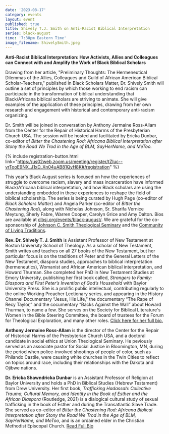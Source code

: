 ```yaml
---
date: '2023-08-17'
category: events
layout: event
published: true
title: Shively T.J. Smith on Anti-Racist Biblical Interpretation
series: black-august
time: '7:30pm Eastern Time'
image_filename: ShivelySmith.jpeg
---
```

**Anti-Racist Biblical Interpretation:
How Activists, Allies and Colleagues can Connect with and Amplify the Work of Black Biblical Scholars**

Drawing from her article,  "Preliminary Thoughts: The Hermeneutical Dilemmas of the Allies, Colleagues and Guild of African American Biblical Scholar-Teachers," published in Black Scholars Matter, Dr. Shively Smith will outline a set of principles by which those working to end racism can participate in the transformation of biblical understanding that Black/Africana biblical scholars are striving to animate. She will give examples of the application of these principles, drawing from her own research and engagement with historical and contemporary anti-racism organizing.

Dr. Smith will be joined in conversation by Anthony Jermaine Ross-Allam from the Center for the Repair of Historical Harms of the Presbyterian Church USA. The session will be hosted and facilitated by Ericka Dunbar, co-editor of _Bitter the Chastening Rod: Africana Biblical Interpretation after Stony the Road We Trod in the Age of BLM, SayHerName, and MeToo._

{% include registration-button.html link="https://us02web.zoom.us/meeting/register/tZIuc--vrTooE9NX_J1xD_Xn04uAB81QyH8K#/registration" %}

This year's Black August series is focused on how the experiences of struggle to overcome racism, slavery and mass incarceration have informed Black/Africana biblical interpretation, and how Black scholars are using the understanding embedded in these experiences to reshape the field of biblical scholarship. The series is being curated by Hugh Page (co-editor of _Black Scholars Matter_) and Angela Parker (co-editor of _Bitter the Chastening Rod_), along with Nicholas Johnson, Sr. Sharifa Vernice Meytung, Sherly Fabre, Warren Cooper, Carolyn Grice and Amy Dalton. Bios are available at [clbsj.org/events/black-august/](https://clbsj.org/events/black-august/). We are grateful for the co-sponsorship of [Johnson C. Smith Theological Seminary](https://www.jcsts.org/) and the [Community of Living Traditions](https://www.facebook.com/CLTMultifaith/).

**Rev. Dr. Shively T. J. Smith** is Assistant Professor of New Testament at Boston University School of Theology. As a scholar of New Testament, Smith writes and teaches on all 27 books of the New Testament, but her particular focus is on the traditions of Peter and the General Letters of the New Testament, diaspora studies, approaches to biblical interpretation (hermeneutics), Womanist and African American biblical interpretation, and Howard Thurman. She completed her PhD in New Testament Studies at Emory University, publishing her first book called, _Strangers to Family: Diaspora and First Peter’s Invention of God’s Household_ with Baylor University Press. She is a prolific public intellectual, contributing regularly to the online Working Preacher Lectionary series, and appearing in the History Channel Documentary “Jesus, His Life," the documentary “The Rape of Recy Taylor,” and the cocumentary “Backs Against the Wall” about Howard Thurman, to name a few. She serves on the Society for Biblical Literature's Women in the Bible Steering Committee, the board of trustees for the Forum for Theological Exploration, and many other roles. [Click here for her full bio.](https://www.bu.edu/sth/profile/shively-t-j-smith/)

**Anthony Jermaine Ross-Allam** is the director of the Center for the Repair of Historical Harms of the Presbyterian Church USA, and a doctoral candidate in social ethics at Union Theological Seminary. He peviously served as an associate pastor for Social Justice in Bloomington, MN, during the period when police-involved shootings of people of color, such as Philando Castile, were causing white churches in the Twin Cities to reflect on topics around race, including their relationships with the Dakota and Ojibwe nations.

**Dr. Ericka Shawndricka Dunbar** is an Assistant Professor of Religion at Baylor University and holds a PhD in Biblical Studies (Hebrew Testament) from Drew University. Her first book, _Trafficking Hadassah: Collective Trauma, Cultural Memory, and Identity in the Book of Esther and the African Diaspora_ (Routledge, 2021) is a dialogical cultural study of sexual trafficking in the book of Esther and during the Transatlantic Slave Trade. She served as co-editor of _Bitter the Chastening Rod: Africana Biblical Interpretation after Stony the Road We Trod in the Age of BLM, SayHerName, and MeToo,_ and is an ordained elder in the Christian Methodist Episcopal Church. [Read Full Bio](https://religion.artsandsciences.baylor.edu/person/ericka-s-dunbar-phd)

